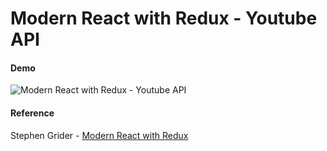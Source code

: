 # Modern React with Redux - Youtube API

#### Demo
![Modern React with Redux - Youtube API](http://g.recordit.co/uAbqDkCpDH.gif "Modern React with Redux - Youtube API")

#### Reference
Stephen Grider - [Modern React with Redux](https://www.udemy.com/react-redux/)

